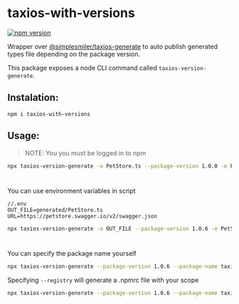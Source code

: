 # taxios-with-versions

[![npm version](https://badge.fury.io/js/taxios-with-versions.svg)](https://badge.fury.io/js/taxios-with-versions)

Wrapper over [@simplesmiler/taxios-generate](https://github.com/simplesmiler/taxios/tree/master/packages/taxios-generate) to auto publish generated types file depending on the package version.

This package exposes a node CLI command called `taxios-version-generate`.

## Instalation:

```
npm i taxios-with-versions
```

## Usage:

> NOTE: You you must be logged in to npm

```sh
npx taxios-version-generate -o PetStore.ts --package-version 1.0.0 -e PetStore https://petstore.swagger.io/v2/swagger.json
```

#

You can use environment variables in script

```
//.env
OUT_FILE=generated/PetStore.ts
URL=https://petstore.swagger.io/v2/swagger.json
```

```sh
npx taxios-version-generate -o OUT_FILE --package-version 1.0.6 -e PetStore URL
```

#

You can specify the package name yourself

```sh
npx taxios-version-generate --package-version 1.0.6 --package-name taxios_petstore_test -o OUT_FILE -e PetStore URL
```

Specifying `--registry` will generate a .npmrc file with your scope

```sh
npx taxios-version-generate --package-version 1.0.6 --package-name taxios_petstore_test --registry @myscope:registry=https://mycustomregistry.example.org -o OUT_FILE -e PetStore URL
```
